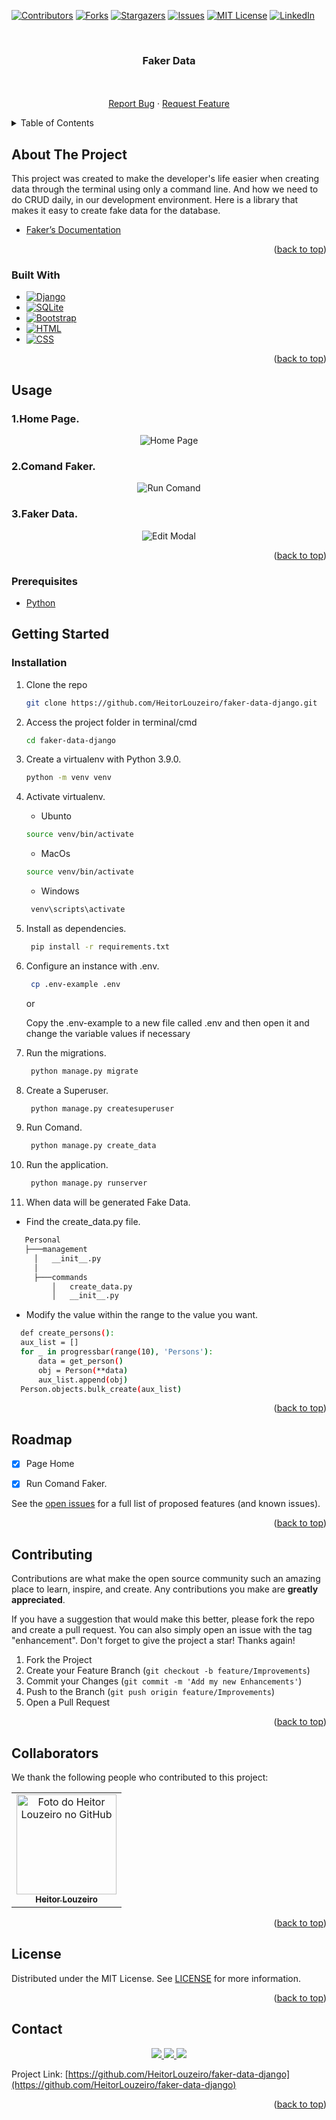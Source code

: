 <!-- Improved compatibility of back to top link: See: https://github.com/othneildrew/Best-README-Template/pull/73 -->
<a name="top"></a>
<!--
*** Thanks for checking out the Best-README-Template. If you have a suggestion
*** that would make this better, please fork the repo and create a pull request
*** or simply open an issue with the tag "enhancement".
*** Don't forget to give the project a star!
*** Thanks again! Now go create something AMAZING! :D
-->



<!-- PROJECT SHIELDS -->
<!--
*** I'm using markdown "reference style" links for readability.
*** Reference links are enclosed in brackets [ ] instead of parentheses ( ).
*** See the bottom of this document for the declaration of the reference variables
*** for contributors-url, forks-url, etc. This is an optional, concise syntax you may use.
*** https://www.markdownguide.org/basic-syntax/#reference-style-links
-->
[![Contributors][contributors-shield]][contributors-url]
[![Forks][forks-shield]][forks-url]
[![Stargazers][stars-shield]][stars-url]
[![Issues][issues-shield]][issues-url]
[![MIT License][license-shield]][license-url]
[![LinkedIn][linkedin-shield]][linkedin-url]



<!-- PROJECT LOGO -->
<br/>
<h3 align="center">Faker Data</h3>

  <p align="center">
    <br/>
    <br />
    <a href="https://github.com/HeitorLouzeiro/faker-data-django/issues">Report Bug</a>
    ·
    <a href="https://github.com/HeitorLouzeiro/faker-data-django/issues">Request Feature</a>
  </p>
</div>



<!-- TABLE OF CONTENTS -->
<details>
  <summary>Table of Contents</summary>
  <ol>
    <li>
      <a href="#about-the-project">About The Project</a>
      <ul>
        <li><a href="#built-with">Built With</a></li>
      </ul>
    </li>
    <li><a href="#usage">Usage</a></li>
    <li>
      <a href="#getting-started">Getting Started</a>
      <ul>
        <li><a href="#prerequisites">Prerequisites</a></li>
        <li><a href="#installation">Installation</a></li>
      </ul>
    </li>
    <li><a href="#roadmap">Roadmap</a></li>
    <li><a href="#contributing">Contributing</a></li>
    <li><a href="#collaborators">Collaborators</a></li>
    <li><a href="#license">License</a></li>
    <li><a href="#contact">Contact</a></li>
    <li><a href="#acknowledgments">Acknowledgments</a></li>
  </ol>
</details>



<!-- ABOUT THE PROJECT -->
## About The Project

This project was created to make the developer's life easier when creating data through the terminal using only a command line. And how we need to do CRUD daily, in our development environment. Here is a library that makes it easy to create fake data for the database.
* [Faker’s Documentation](https://faker.readthedocs.io/en/master/)

<p align="right">(<a href="#top">back to top</a>)</p>



### Built With
* [![Django][Django]][Django-url]
* [![SQLite][SQLite]][SQLite]
* [![Bootstrap][Bootstrap.com]][Bootstrap-url]
* [![HTML][HTML]][HTML-url]
* [![CSS][CSS]][CSS-url]

<p align="right">(<a href="#top">back to top</a>)</p>

<!-- USAGE EXAMPLES -->
## Usage
  ### 1.Home Page. 
<p align="center">
    <img src="src/assets/images/homedata.png" alt="Home Page">
    <br/>
</p>

  ### 2.Comand Faker. 
<p align="center">
    <img src="src/assets/images/runcomand.png" alt="Run Comand">
    <br/>
</p>

  ### 3.Faker Data. 
<p align="center">
    <img src="src/assets/images/faker-data.gif" alt="Edit Modal">
    <br/>
</p>


<p align="right">(<a href="#top">back to top</a>)</p>

### Prerequisites

* [Python](https://www.python.org/)

<!-- GETTING STARTED -->
## Getting Started
### Installation

1. Clone the repo
   ```sh
   git clone https://github.com/HeitorLouzeiro/faker-data-django.git
   ```
2. Access the project folder in terminal/cmd
   ```sh
   cd faker-data-django
   ```
3. Create a virtualenv with Python 3.9.0.
   ```sh
   python -m venv venv
   ```
4. Activate virtualenv.
    * Ubunto
    ```sh
    source venv/bin/activate
    ```

    * MacOs
    ```sh
    source venv/bin/activate
    ```

    * Windows 
    ```sh
     venv\scripts\activate
    ```

5. Install as dependencies.
    ```sh
     pip install -r requirements.txt
    ```

6. Configure an instance with .env.
    ```sh
     cp .env-example .env
    ```
    or

    Copy the .env-example to a new file called .env and then open it and change the variable values ​​if necessary

    
7. Run the migrations.
    ```sh
     python manage.py migrate
    ```

8.  Create a Superuser.
    ```sh
     python manage.py createsuperuser
    ``` 

9. Run Comand.
    ```sh
     python manage.py create_data
    ```   
10. Run the application.
    ```sh
     python manage.py runserver
    ```  

11. When data will be generated Fake Data.
 * Find the create_data.py file.
 ```sh
    Personal
    ├───management
      │   __init__.py
      │
      ├───commands
          │   create_data.py
          │   __init__.py
  ```  
  
 * Modify the value within the range to the value you want.
  ```sh
    def create_persons():
    aux_list = []
    for _ in progressbar(range(10), 'Persons'):
        data = get_person()
        obj = Person(**data)
        aux_list.append(obj)
    Person.objects.bulk_create(aux_list)
  ```
   

<p align="right">(<a href="#top">back to top</a>)</p>






<!-- ROADMAP -->
## Roadmap
  - [x] Page Home
  - [x] Run Comand Faker.


See the [open issues](https://github.com/HeitorLouzeiro/faker-data-django/issues) for a full list of proposed features (and known issues).

<p align="right">(<a href="#top">back to top</a>)</p>

<!-- CONTRIBUTING -->
## Contributing

Contributions are what make the open source community such an amazing place to learn, inspire, and create. Any contributions you make are **greatly appreciated**.

If you have a suggestion that would make this better, please fork the repo and create a pull request. You can also simply open an issue with the tag "enhancement".
Don't forget to give the project a star! Thanks again!

1. Fork the Project
2. Create your Feature Branch (`git checkout -b feature/Improvements`)
3. Commit your Changes (`git commit -m 'Add my new Enhancements'`)
4. Push to the Branch (`git push origin feature/Improvements`)
5. Open a Pull Request

<p align="right">(<a href="#top">back to top</a>)</p>

## Collaborators

We thank the following people who contributed to this project:

<table>
  <tr>
    <td align="center">
      <a href="#">
        <img src="https://avatars.githubusercontent.com/u/42551436?s=400&u=608a3a665aa424e0d6d59b01fa634650979b72ad&v=4" width="160px;" alt="Foto do Heitor Louzeiro no GitHub"/><br>
        <sub>
          <b>Heitor Louzeiro</b>
        </sub>
      </a>
    </td>
  </tr>
</table>

<p align="right">(<a href="#top">back to top</a>)</p>



<!-- LICENSE -->
## License

Distributed under the MIT License. See [LICENSE](LICENSE) for more information.

<p align="right">(<a href="#top">back to top</a>)</p>



<!-- CONTACT -->
## Contact

<div align='center'>  
  <a href="https://www.instagram.com/heitorlouzeiro/" target="_blank">
    <img src="https://img.shields.io/badge/-Instagram-%23E4405F?style=for-the-badge&logo=instagram&logoColor=white" target="_blank">
  </a> 
  <a href = "mailto:heitorlouzeirodev@gmail.com">
    <img src="https://img.shields.io/badge/-Gmail-%23333?style=for-the-badge&logo=gmail&logoColor=white" target="_blank">    
  </a>
  <a href="https://www.linkedin.com/in/heitor-louzeiro/" target="_blank">
    <img src="https://img.shields.io/badge/-LinkedIn-%230077B5?style=for-the-badge&logo=linkedin&logoColor=white" target="_blank">
  </a> 
</div>

Project Link: [https://github.com/HeitorLouzeiro/faker-data-django](https://github.com/HeitorLouzeiro/faker-data-django)

<p align="right">(<a href="#top">back to top</a>)</p>


<!-- MARKDOWN LINKS & IMAGES -->
<!-- https://www.markdownguide.org/basic-syntax/#reference-style-links -->
[contributors-shield]: https://img.shields.io/github/contributors/HeitorLouzeiro/faker-data-django.svg?style=for-the-badge
[contributors-url]: https://github.com/HeitorLouzeiro/faker-data-django/graphs/contributors
[forks-shield]: https://img.shields.io/github/forks/HeitorLouzeiro/faker-data-django.svg?style=for-the-badge
[forks-url]: https://github.com/HeitorLouzeiro/faker-data-django/network/members
[stars-shield]: https://img.shields.io/github/stars/HeitorLouzeiro/faker-data-django.svg?style=for-the-badge
[stars-url]: https://github.com/HeitorLouzeiro/faker-data-django/stargazers
[issues-shield]: https://img.shields.io/github/issues/HeitorLouzeiro/faker-data-django.svg?style=for-the-badge
[issues-url]: https://github.com/HeitorLouzeiro/faker-data-django/issues
[license-shield]: https://img.shields.io/github/license/HeitorLouzeiro/faker-data-django.svg?style=for-the-badge
[license-url]: https://github.com/HeitorLouzeiro/faker-data-django/blob/main/LICENSE
[linkedin-shield]: https://img.shields.io/badge/-LinkedIn-black.svg?style=for-the-badge&logo=linkedin&colorB=555
[linkedin-url]: https://linkedin.com/in/heitor-louzeiro

[Python-url]: https://www.python.org/

[Django]: https://img.shields.io/badge/Django-092E20?style=for-the-badge&logo=django&logoColor=white
[Django-url]: https://www.djangoproject.com/



[SQLite]: https://img.shields.io/badge/SQLite-07405E?style=for-the-badge&logo=sqlite&logoColor=white
[SQLite-url]: https://www.sqlite.org/index.html

[Bootstrap.com]: https://img.shields.io/badge/Bootstrap-563D7C?style=for-the-badge&logo=bootstrap&logoColor=white
[Bootstrap-url]: https://getbootstrap.com

[HTML]:https://img.shields.io/badge/HTML5-E34F26?style=for-the-badge&logo=html5&logoColor=white
[HTML-url]: https://github.com/HeitorLouzeiro/faker-data-django/#

[CSS]: 	https://img.shields.io/badge/CSS-239120?&style=for-the-badge&logo=css3&logoColor=white
[CSS-url]: https://github.com/HeitorLouzeiro/faker-data-django/#

